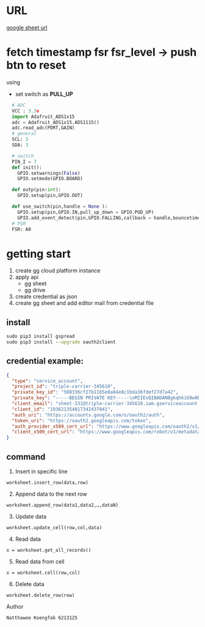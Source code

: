 
# URL 
[google sheet url](https://docs.google.com/spreadsheets/d/1-Hp5QSB9J4o3Ljcb1Mn9XatZvVPePCXGoufBd5jaR5k/edit?usp=sharing)
# fetch timestamp fsr fsr_level -> push btn to reset

using


- set switch as **PULL_UP**
```py
  # ADC
  VCC : 3.3v
  import Adafruit_ADS1x15
  adc = Adafruit_ADS1x15.ADS1115()
  adc.read_adc(PORT,GAIN)
  # general
  SCL: 5
  SDA: 3

  # switch
  PIN_I = 7
  def init():
    GPIO.setwarnings(False)
    GPIO.setmode(GPIO.BOARD)

  def outp(pin:int):
    GPIO.setup(pin,GPIO.OUT)

  def use_switch(pin,handle = None ):
    GPIO.setup(pin,GPIO.IN,pull_up_down = GPIO.PUD_UP)
    GPIO.add_event_detect(pin,GPIO.FALLING,callback = handle,bouncetime=200)
  # FSR
  FSR: A0
```


# getting start
1. create gg cloud platform instance
2. apply api
   - gg sheet
   - gg drive
3. create credential as json
4. create gg sheet and add editor mail from credential file
   
## install 

```cmd
sudo pip3 install gspread
sudo pip3 install --upgrade oauth2client
```

## credential example:

```json
{
  "type": "service_account",
  "project_id": "triple-carrier-345610",
  "private_key_id": "508336cf27b1165e8a84e8c1bda36fdef27d7a42",
  "private_key": "-----BEGIN PRIVATE KEY-----\nMIIEvQIBADANBgkqhkiG9w0BAQEFAASCBKcwggSjAgEAAoIBAQCvYiuJm7Fli/p1\ny5rhbpCidyzc3aoX8MCpjhZaYHweEAZOcZTSbHBCgugHDd6h1dnwQvIjOykCGC/l\nVtij0tiXc1cMCuSA9x4UFJnOsbvkjdnYlJ6ppl4Pe4SeKGziPcnJ7hdZLo3Ft6se\nYEasklEiwdoZcuFlIiO0sa4FQvUhv5UZeFNIO4aJY/QBk7frk0pHcyb34ESvbl1h\nVkhTPq8KYWoe7yQgjsor5HiaQMxxeXX8xjgZZE6Q3tx45TQgEnBax3WYClnNrhaK\ndzQnJUuN6YmSc57lBaEHs9P3OnfI80PG8/3GL7JCVX3ZcdKevoiIknXVfMnhLyw9\n4cqPODCXAgMBAAECggEADMD7qoj0bbkwBa3rPZaFP732jg8z5dl09pTlwj0UTuQF\nGWJAG3dASKNCt/SbFTNlzbIzRTrxoKcyoHUK0bWtA4J4jjXNPSWl/c7WX9tj7wXJ\nFZYP3bAX/1HmUyaxwwK8RbTMj4iHox0CqCBXM13RNvutiRPmGS0njJCD4k+8Chqe\nHDRhiWgrV6ix9rTywuu/LS1sJ+FUVome9xdMMDJdmdmTVoNt+h5g/5Q3V30AnLgy\np6qqFlNR6/1dbZUflqskNMHnZePL/oX1NOm3FbAdE7UvurBcdjiezqTRQsupau0i\nS3oLmnOf9n9aTYaNelqQer2y+0UiiI2ZyLYAWPfxpQKBgQDijtoCcjeUdqoxPg3t\nSxZCn+kDmzTSAhjyoBfRDDhIlh/F8APedrp2Da7ZrS3KoFl3n9yoKqLLA2wlCQ8v\ncieTBBkRxcZB73XJmysBx6iYPqm1+iBWmY6peJmiX+xGxAPH7MLAEULzZcjvsHNJ\nAvgcOzUv6Bww9MzUXwabdzSZdQKBgQDGLNcbbVkpPUsU/WWk9hoP/k/dlkM+5v2e\nWvSJw9AGIV0Ww1R+IkbThBZvJNk0IKuSVH9lv5uDwDGr2JZ47mieqGdZ/laT4V+y\nlKpjKTb0TBfCDfnIspzBJhKP78LsD79aA7JAu543wo+Ao6ciCm1YNICWlUAguXRY\nxFdTo9aUWwKBgAlXNmnPZ7c5RT8OfeiApgRNL4A0j/LwnzKxowm9ZTyo49p3UNGF\nN57SZZkX6MFn5whlkOVmDJwuIfFM9FFSdYs8KgRvkQL66nJLcXR7VNoiC0EzdM3d\nOuKF1F+7cLRiNH2zpzvf+lCqq6QmNDqYYr5XOpQlD7R9A0zmNhGG0qZZAoGASPvq\nnKdA1vdD148bCA26u3klYK4eReQ8Mz28IaCD1D4lUmTNkUZ+XxeeS4B+nbwKc/G6\nmXZfh74YjPlPMWpcDVJn/bS1nfC6lcI6nhpnqsD7XvRWsZtWL6wd2fSrDNUf277Q\nvxZZxp9Yyj97JgZBDuMHGG4PF/404xwsLRmBxVECgYEA1psx0XLBrJzi826jKkuA\nE/RzwFrkYyuAR7T5+9blVsgYhzUYXS6yjlxdaE9GrBw8SJbmtkZbkbcRNryxSm8D\nZoareJq5YlpkRKyqTmhct9RAp8RUXlWoKkMLgSdPBRZSXAfYvtE6CcT64QHz7dJJ\nymFebycP8CHVXr5Vn8zoEzo=\n-----END PRIVATE KEY-----\n",
  "client_email": "sheet-331@triple-carrier-345610.iam.gserviceaccount.com",
  "client_id": "103621354017342437041",
  "auth_uri": "https://accounts.google.com/o/oauth2/auth",
  "token_uri": "https://oauth2.googleapis.com/token",
  "auth_provider_x509_cert_url": "https://www.googleapis.com/oauth2/v1/certs",
  "client_x509_cert_url": "https://www.googleapis.com/robot/v1/metadata/x509/sheet-331%40triple-carrier-345610.iam.gserviceaccount.com"
}

```
## command
1. Insert in specific line
  ```
  worksheet.insert_row(data,row)
  ```
2. Append data to the next row
  ```
  worksheet.append_row(data1,data2,…,dataN)
  ```
3. Update data
  ```
  worksheet.update_cell(row,col,data)
  ```
4. Read data
  ```
  x = worksheet.get_all_records()
  ```
5. Read data from cell
  ```
  x = worksheet.cell(row,col)
  ```
6. Delete data
  ```
  worksheet.delete_row(row)
  ```
Author
  ```
  Natthawee Koengfak 6213125
  ```
